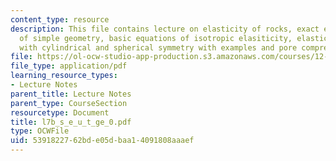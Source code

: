 ```yaml
---
content_type: resource
description: This file contains lecture on elasticity of rocks, exact elastic treatment
  of simple geometry, basic equations of isotropic elasiticity, elasticity in problems
  with cylindrical and spherical symmetry with examples and pore compressibility.
file: https://ol-ocw-studio-app-production.s3.amazonaws.com/courses/12-524-mechanical-properties-of-rocks-fall-2005/5391822762bde05dbaa14091808aaaef_l7b_s_e_u_t_ge_0.pdf
file_type: application/pdf
learning_resource_types:
- Lecture Notes
parent_title: Lecture Notes
parent_type: CourseSection
resourcetype: Document
title: l7b_s_e_u_t_ge_0.pdf
type: OCWFile
uid: 53918227-62bd-e05d-baa1-4091808aaaef
---
```

